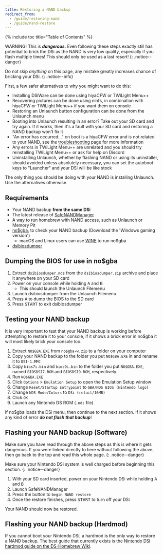 ```yaml
---
title: Restoring a NAND backup
redirect_from:
  - /guide/restoring-nand
  - /guide/nand-restore
---
```


{% include toc title="Table of Contents" %}

WARNING! This is ***dangerous***. Even following these steps exactly still has potential to brick the DSi as the NAND is very low quality, especially if you flash multiple times! This should only be used as a last resort!
{: .notice--danger}

Do not skip *anything* on this page, any mistake greatly increases chance of bricking your DSi.
{: .notice--info}

First, a few safer alternatives to why you might want to do this:
- Installing DSiWare can be done using hiyaCFW or TWiLight Menu++
- Recovering pictures can be done using ninfs, in combination with hiyaCFW or TWiLight Menu++ if you want them on console
- Restoring an Unlaunch button configuration can be done from the Unlaunch menu
- Booting into Unlaunch resulting in an error? Take out your SD card and try again. If it works, then it's a fault with your SD card and restoring a NAND backup won't fix it
- "An error has occurred..." on boot is a hiyaCFW error and is not related to your NAND, see the [troubleshooting](troubleshooting#hiyacfw) page for more information
- Any errors in TWiLight Menu++ are unrelated and you should try reinstalling TWiLight Menu++ or ask for help on Discord
- Uninstalling Unlaunch, whether by flashing NAND or using its uninstaller, should avoided unless absolutely necessary, you can set the autoboot keys to "Launcher" and your DSi will be like stock

The only thing you should be doing with your NAND is installing Unlaunch. Use the alternatives otherwise.

## Requirements
- Your NAND backup **from the same DSi**
- The latest release of [SafeNANDManager](https://github.com/DS-Homebrew/SafeNANDManager/releases/latest/download/SafeNANDManager.nds)
- A way to run homebrew with NAND access, such as Unlaunch or Memory Pit
- [no$gba](https://problemkaputt.de/gba.htm), to check your NAND backup (Download the 'Windows gaming version')
  - macOS and Linux users can use [WINE](https://winehq.org) to run no$gba
- [dsibiosdumper](http://melonds.kuribo64.net/downloads/dsibiosdumper.7z)

## Dumping the BIOS for use in no$gba
1. Extract `dsibiosdumper.nds` from the `dsibiosdumper.zip` archive and place it anywhere on your SD card
2. Power on your console while holding <kbd class="face">A</kbd> and <kbd class="face">B</kbd>
   - This should launch the Unlaunch Filemenu
3. Launch dsibiosdumper from the Unlaunch Filemenu
4. Press <kbd class="face">A</kbd> to dump the BIOS to the SD card
5. Press <kbd>START</kbd> to exit dsibiosdumper

## Testing your NAND backup
It is very important to test that your NAND backup is working before attempting to restore it to your console, if it shows a brick error in no$gba it will most likely brick your console too.
1. Extract `NO$GBA.EXE` from `no$gba-w.zip` to a folder on your computer
2. Copy your NAND backup to the folder you put `NO$GBA.EXE` in and rename it to `DSI-1.MMC`
3. Copy `bios7i.bin` and `bios9i.bin` to the folder you put `NO$GBA.EXE`, named `BIOSDSI7.ROM` and `BIOSDSI9.ROM`, respectively.
4. Run `NO$GBA.EXE`
5. Click `Options` > `Emulation Setup` to open the Emulation Setup window
6. Change `Reset/Startup Entrypoint` to `GBA/NDS BIOS (Nintendo logo)`
7. Change `NDS Mode/Colors` to `DSi (retail/16MB)`
8. Click `OK`
9. Launch any Nintendo DS ROM (`.nds` file)

If no$gba loads the DSi menu, then continue to the next section. If it shows any kind of error ***do not flash that backup***!

## Flashing your NAND backup (Software)

Make sure you have read through the above steps as this is where it gets dangerous. If you were linked directly to here without following the above, then go back to the top and read this whole page.
{: .notice--danger}

Make sure your Nintendo DSi system is well charged before beginning this section.
{: .notice--danger}

1. With your SD card inserted, power on your Nintendo DSi while holding <kbd class="face">A</kbd> and <kbd class="face">B</kbd>
3. Launch SafeNANDManager
4. Press the button to `begin NAND restore`
6. Once the restore finishes, press <kbd>START</kbd> to turn off your DSi

Your NAND should now be restored.

## Flashing your NAND backup (Hardmod)
If you cannot boot your Nintendo DSi, a hardmod is the only way to restore a NAND backup. The best guide that currently exists is the [Nintendo DSi hardmod guide on the DS-Homebrew Wiki](https://wiki.ds-homebrew.com/ds-index/hardmod#nintendo-dsi).
